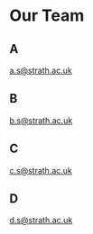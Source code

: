 # Our Team

<!---

## Andrew Sharlock
a.sherlock@strath.ac.uk

## Jianfeng Huang
jianfeng.huang@strath.ac.uk

## Sarini Jayasinghe
jayasinghe.jayasinghe@strath.ac.uk

## Assiya Thabassum
aasiya.thabassum@strath.ac.uk

-->

## A
a.s@strath.ac.uk

## B
b.s@strath.ac.uk

## C
c.s@strath.ac.uk

## D
d.s@strath.ac.uk
